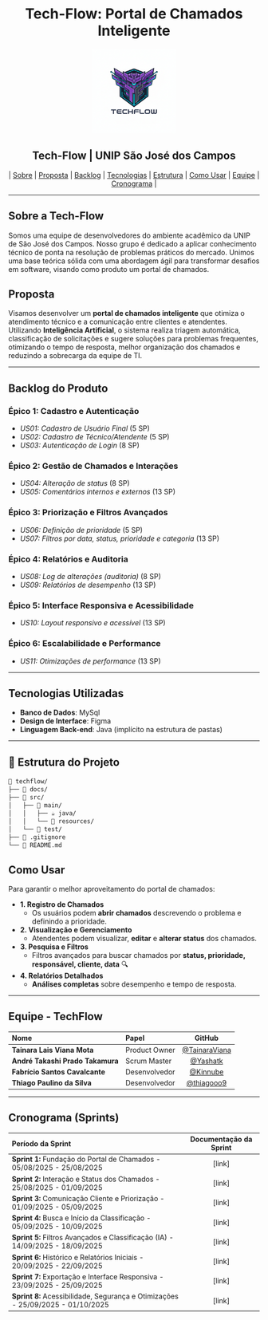 <div align="center">
  <h1 align="center"> Tech-Flow: Portal de Chamados Inteligente </h1>
  <img src="Base_TechFlow/img/techflow-logo.png" alt="Logo TechFlow" width="170">
  <br>
  <h2 align="center"> Tech-Flow | UNIP São José dos Campos</h2>

  | [Sobre](#sobre) | [Proposta](#proposta) | [Backlog](#backlog) | [Tecnologias](#tecnologias) | [Estrutura](#estrutura) | [Como Usar](#como-usar) | [Equipe](#equipe) | [Cronograma](#cronograma) |
</div>

---

## Sobre a Tech-Flow <a id="sobre"></a>

Somos uma equipe de desenvolvedores do ambiente acadêmico da UNIP de São José dos Campos. Nosso grupo é dedicado a aplicar conhecimento técnico de ponta na resolução de problemas práticos do mercado. Unimos uma base teórica sólida com uma abordagem ágil para transformar desafios em software, visando como produto um portal de chamados.

## Proposta <a id="proposta"></a>

Visamos desenvolver um **portal de chamados inteligente** que otimiza o atendimento técnico e a comunicação entre clientes e atendentes. Utilizando **Inteligência Artificial**, o sistema realiza triagem automática, classificação de solicitações e sugere soluções para problemas frequentes, otimizando o tempo de resposta, melhor organização dos chamados e reduzindo a sobrecarga da equipe de TI.

---

## Backlog do Produto <a id="backlog"></a>

### **Épico 1: Cadastro e Autenticação**
* *US01: Cadastro de Usuário Final* (5 SP)
* *US02: Cadastro de Técnico/Atendente* (5 SP)
* *US03: Autenticação de Login* (8 SP)

### **Épico 2: Gestão de Chamados e Interações**
* *US04: Alteração de status* (8 SP)
* *US05: Comentários internos e externos* (13 SP)

### **Épico 3: Priorização e Filtros Avançados**
* *US06: Definição de prioridade* (5 SP)
* *US07: Filtros por data, status, prioridade e categoria* (13 SP)

### **Épico 4: Relatórios e Auditoria**
* *US08: Log de alterações (auditoria)* (8 SP)
* *US09: Relatórios de desempenho* (13 SP)

### **Épico 5: Interface Responsiva e Acessibilidade**
* *US10: Layout responsivo e acessível* (13 SP)

### **Épico 6: Escalabilidade e Performance**
* *US11: Otimizações de performance* (13 SP)

---

## Tecnologias Utilizadas <a id="tecnologias"></a>

* **Banco de Dados**: MySql
* **Design de Interface**: Figma
* **Linguagem Back-end**: Java (implícito na estrutura de pastas)

---

## 📂 Estrutura do Projeto <a id="estrutura"></a>

```text
📁 techflow/
├── 📁 docs/
├── 📁 src/
│   ├── 📁 main/
│   │   ├── ☕ java/
│   │   └── 📄 resources/
│   └── 📁 test/
├── 📜 .gitignore
└── 📄 README.md
```

## Como Usar <a id="como-usar"></a>

Para garantir o melhor aproveitamento do portal de chamados:

* **1. Registro de Chamados**
    * Os usuários podem **abrir chamados** descrevendo o problema e definindo a prioridade.
* **2. Visualização e Gerenciamento**
    * Atendentes podem visualizar, **editar** e **alterar status** dos chamados.
* **3. Pesquisa e Filtros**
    * Filtros avançados para buscar chamados por **status, prioridade, responsável, cliente, data** 🔍
* **4. Relatórios Detalhados**
    * **Análises completas** sobre desempenho e tempo de resposta.

---

## Equipe - TechFlow <a id="equipe"></a>

| Nome | Papel | GitHub |
| :--- | :--- | :---: |
| **Tainara Lais Viana Mota** | Product Owner | [@TainaraViana](https://github.com/TainaraViana) |
| **André Takashi Prado Takamura** | Scrum Master | [@Yashatk](https://github.com/Yashatk) |
| **Fabrício Santos Cavalcante** | Desenvolvedor | [@Kinnube](https://github.com/Kinnube) |
| **Thiago Paulino da Silva** | Desenvolvedor | [@thiagooo9](https://github.com/thiagooo9) |

---

## Cronograma (Sprints) <a id="cronograma"></a>

| Período da Sprint | Documentação da Sprint |
| :--- | :---: |
| **Sprint 1:** Fundação do Portal de Chamados - 05/08/2025 - 25/08/2025 | [link] |
| **Sprint 2:** Interação e Status dos Chamados - 25/08/2025 - 01/09/2025 | [link] |
| **Sprint 3:** Comunicação Cliente e Priorização - 01/09/2025 - 05/09/2025 | [link] |
| **Sprint 4:** Busca e Início da Classificação - 05/09/2025 - 10/09/2025 | [link] |
| **Sprint 5:** Filtros Avançados e Classificação (IA) - 14/09/2025 - 18/09/2025 | [link] |
| **Sprint 6:** Histórico e Relatórios Iniciais - 20/09/2025 - 22/09/2025 | [link] |
| **Sprint 7:** Exportação e Interface Responsiva - 23/09/2025 - 25/09/2025 | [link] |
| **Sprint 8:** Acessibilidade, Segurança e Otimizações - 25/09/2025 - 01/10/2025 | [link] |
